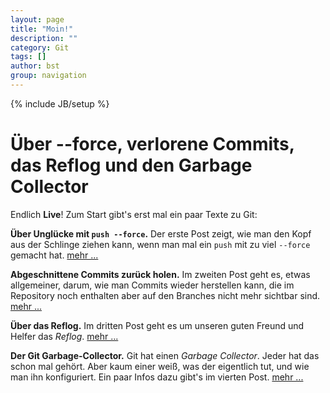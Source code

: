```yaml
---
layout: page
title: "Moin!"
description: ""
category: Git
tags: []
author: bst
group: navigation
---
```

{% include JB/setup %}

Über &#45;&#45;force, verlorene Commits, das Reflog und den Garbage Collector
=============================================================================

Endlich **Live**! Zum Start gibt\'s erst mal ein paar Texte zu Git:

**Über Unglücke mit `push --force`.** 
Der erste Post zeigt, wie man den Kopf aus der Schlinge ziehen kann,
wenn man mal ein `push` mit zu viel `--force` gemacht hat.
[mehr ...](Git/2012/04/28/push-mit-force-in-git)

**Abgeschnittene Commits zurück holen.**
Im zweiten Post geht es, etwas allgemeiner, darum, wie man Commits
wieder herstellen kann, die im Repository noch enthalten 
aber auf den Branches nicht mehr sichtbar sind.
[mehr ...](Git/2012/05/08/abgeschnittene-commits-zurueckholen)

**Über das Reflog.**
Im dritten Post geht es um unseren guten Freund und Helfer das *Reflog*.
[mehr ...](Git/2012/05/09/reflog-fuer-bare-repositorys-in-git-einrichten)

**Der Git Garbage-Collector.**
Git hat einen *Garbage Collector*. Jeder hat das schon mal gehört. 
Aber kaum einer weiß, was der eigentlich tut, 
und wie man ihn konfiguriert. Ein paar Infos
dazu gibt's im vierten Post.
[mehr ...](Git/2012/05/28/wer-hat-angst-vor-dem-garbage-collector)



